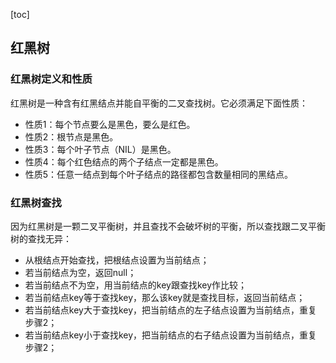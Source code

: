 [toc]

## 红黑树

### 红黑树定义和性质
红黑树是一种含有红黑结点并能自平衡的二叉查找树。它必须满足下面性质：

+ 性质1：每个节点要么是黑色，要么是红色。
+ 性质2：根节点是黑色。
+ 性质3：每个叶子节点（NIL）是黑色。
+ 性质4：每个红色结点的两个子结点一定都是黑色。
+ 性质5：任意一结点到每个叶子结点的路径都包含数量相同的黑结点。
 
### 红黑树查找
因为红黑树是一颗二叉平衡树，并且查找不会破坏树的平衡，所以查找跟二叉平衡树的查找无异：

+ 从根结点开始查找，把根结点设置为当前结点；
+ 若当前结点为空，返回null；
+ 若当前结点不为空，用当前结点的key跟查找key作比较；
+ 若当前结点key等于查找key，那么该key就是查找目标，返回当前结点；
+ 若当前结点key大于查找key，把当前结点的左子结点设置为当前结点，重复步骤2；
+ 若当前结点key小于查找key，把当前结点的右子结点设置为当前结点，重复步骤2；


